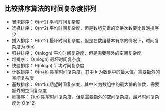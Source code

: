 ## 比较排序算法的时间复杂度排列
- 冒泡排序： θ(n^2) 平均时间复杂度
- 选择排序： θ(n^2) 平均时间复杂度，但是数组元素的交换次数要比冒泡排序少
- 插入排序： θ(n^2) 最坏时间复杂度，但是在数组基本有序的情况下，时间复杂度为 θ(n)
- 归并排序： θ(nlogn) 平均时间复杂度，但是需要额外的空间复杂度
- 堆排序：   O(nlogn) 最坏时间复杂度
- 快速排序： θ(nlogn) 平均时间复杂度
- 计数排序： θ(n+k) 期望时间复杂度，其中 k 为数组中的最大值，需要额外的空间复杂度
- 基数排序： θ(n*k) 期望时间复杂度，其中 k 为数组中的最大值的位数，需要额外的空间复杂度
- 桶排序：   Ω(n) 期望时间复杂度，但是需要额外的空间复杂度，最坏时间复杂度为 O(n^2)